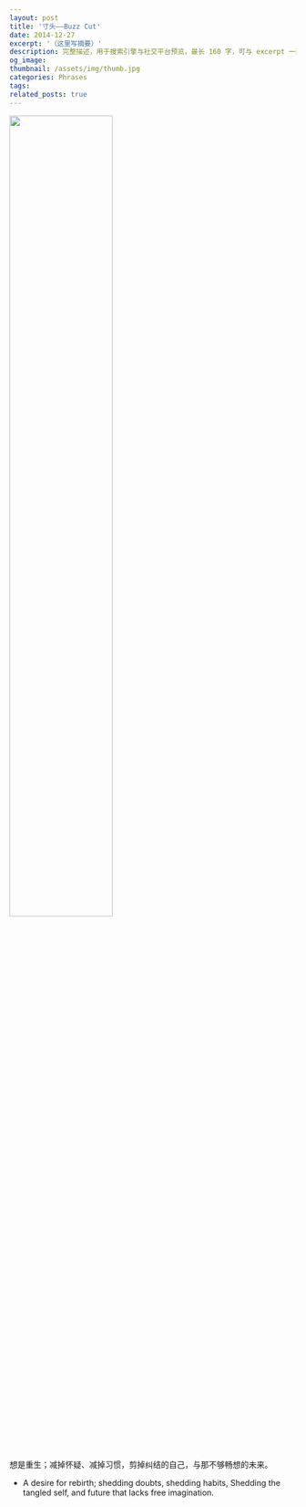 ```yaml
---
layout: post
title: '寸头——Buzz Cut'
date: 2014-12-27
excerpt: '（这里写摘要）'
description: 完整描述，用于搜索引擎与社交平台预览，最长 160 字，可与 excerpt 一致
og_image: 
thumbnail: /assets/img/thumb.jpg
categories: Phrases
tags: 
related_posts: true
---
```


<img src="{{ '/assets/img/blog/xxxxxxxx' | relative_url }}" style="width:60%;">

想是重生；减掉怀疑、减掉习惯，剪掉纠结的自己，与那不够畅想的未来。

- A desire for rebirth; shedding doubts, shedding habits, Shedding the tangled self, and future that lacks free imagination.